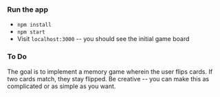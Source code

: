 ### Run the app
* `npm install`
* `npm start`
* Visit `localhost:3000` -- you should see the initial game board

### To Do
The goal is to implement a memory game wherein the user flips cards. If two cards match, they stay flipped. Be creative -- you can make this as complicated or as simple as you want.